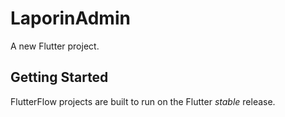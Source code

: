 # LaporinAdmin

A new Flutter project.

## Getting Started

FlutterFlow projects are built to run on the Flutter _stable_ release.
